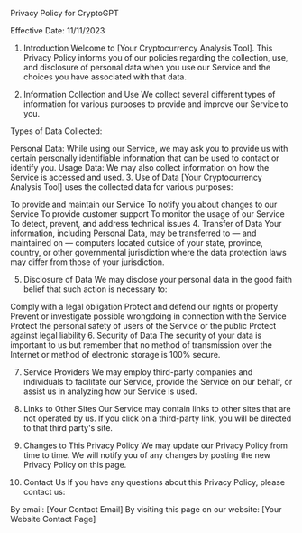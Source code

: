 Privacy Policy for CryptoGPT

Effective Date: 11/11/2023

1. Introduction
Welcome to [Your Cryptocurrency Analysis Tool]. This Privacy Policy informs you of our policies regarding the collection, use, and disclosure of personal data when you use our Service and the choices you have associated with that data.

2. Information Collection and Use
We collect several different types of information for various purposes to provide and improve our Service to you.

Types of Data Collected:

Personal Data: While using our Service, we may ask you to provide us with certain personally identifiable information that can be used to contact or identify you.
Usage Data: We may also collect information on how the Service is accessed and used.
3. Use of Data
[Your Cryptocurrency Analysis Tool] uses the collected data for various purposes:

To provide and maintain our Service
To notify you about changes to our Service
To provide customer support
To monitor the usage of our Service
To detect, prevent, and address technical issues
4. Transfer of Data
Your information, including Personal Data, may be transferred to — and maintained on — computers located outside of your state, province, country, or other governmental jurisdiction where the data protection laws may differ from those of your jurisdiction.

5. Disclosure of Data
We may disclose your personal data in the good faith belief that such action is necessary to:

Comply with a legal obligation
Protect and defend our rights or property
Prevent or investigate possible wrongdoing in connection with the Service
Protect the personal safety of users of the Service or the public
Protect against legal liability
6. Security of Data
The security of your data is important to us but remember that no method of transmission over the Internet or method of electronic storage is 100% secure.

7. Service Providers
We may employ third-party companies and individuals to facilitate our Service, provide the Service on our behalf, or assist us in analyzing how our Service is used.

8. Links to Other Sites
Our Service may contain links to other sites that are not operated by us. If you click on a third-party link, you will be directed to that third party's site.

9. Changes to This Privacy Policy
We may update our Privacy Policy from time to time. We will notify you of any changes by posting the new Privacy Policy on this page.

10. Contact Us
If you have any questions about this Privacy Policy, please contact us:

By email: [Your Contact Email]
By visiting this page on our website: [Your Website Contact Page]
